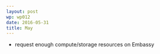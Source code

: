 ```yaml
---
layout: post
wp: wp012
date: 2016-05-31
title: May
---
```


- request enough compute/storage resources on Embassy


